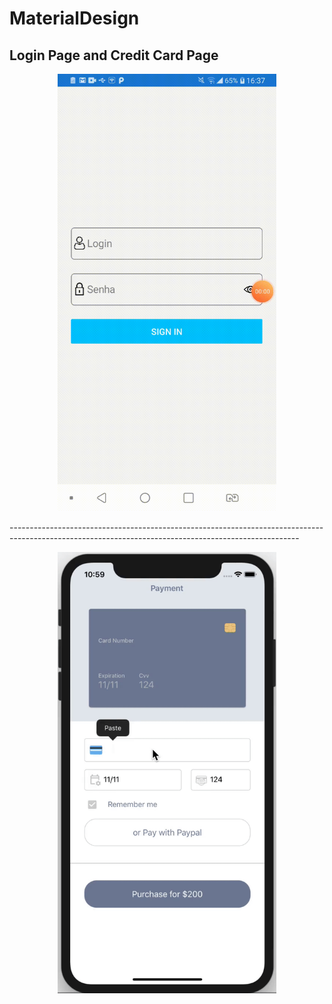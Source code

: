 # MaterialDesign
Login Page and Credit Card Page
------------------------------------------------------

<p align="center">
  <img  width="350" src="https://github.com/KHkhalaf/MaterialDesign/blob/master/screenshots/LoginPage.gif"/>
</p>
------------------------------------------------------------------------------------------------------------------------------------------------------
<p align="center">
  <img  width="350" src="https://github.com/KHkhalaf/MaterialDesign/blob/master/screenshots/CreditCard.gif"/>
</p>


